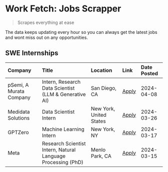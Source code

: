# Work Fetch: Jobs Scrapper
> Scrapes everything at ease

The data keeps updating every hour so you can always get the latest jobs and wont miss out on any opportunities.

## SWE Internships
<!--START_SECTION:workfetch-->
| Company                 | Title                                                        | Location                | Link                                                                                                                                                                                                                                                                         | Date Posted   |
|:------------------------|:-------------------------------------------------------------|:------------------------|:-----------------------------------------------------------------------------------------------------------------------------------------------------------------------------------------------------------------------------------------------------------------------------|:--------------|
| pSemi, A Murata Company | Intern, Research Data Scientist (LLM & Generative AI)        | San Diego, CA           | [Apply](https://www.linkedin.com/jobs/view/intern-research-data-scientist-llm-generative-ai-at-psemi-a-murata-company-3887074168?position=3&pageNum=0&refId=WhqAqtyKj38WnsKwYNl%2Fkg%3D%3D&trackingId=3du43wlpcv9Q4nIrwsK5Zw%3D%3D&trk=public_jobs_jserp-result_search-card) | 2024-04-08    |
| Medidata Solutions      | Data Scientist Intern                                        | New York, United States | [Apply](https://www.linkedin.com/jobs/view/data-scientist-intern-at-medidata-solutions-3810253704?position=7&pageNum=0&refId=WhqAqtyKj38WnsKwYNl%2Fkg%3D%3D&trackingId=3GB4ZlOl%2F3D0OLmCBTxQjw%3D%3D&trk=public_jobs_jserp-result_search-card)                              | 2024-03-26    |
| GPTZero                 | Machine Learning Intern                                      | New York, NY            | [Apply](https://www.linkedin.com/jobs/view/machine-learning-intern-at-gptzero-3860723963?position=6&pageNum=0&refId=WhqAqtyKj38WnsKwYNl%2Fkg%3D%3D&trackingId=QZziciV8kQtou0W63iHVaA%3D%3D&trk=public_jobs_jserp-result_search-card)                                         | 2024-03-17    |
| Meta                    | Research Scientist Intern, Natural Language Processing (PhD) | Menlo Park, CA          | [Apply](https://www.linkedin.com/jobs/view/research-scientist-intern-natural-language-processing-phd-at-meta-3858718375?position=8&pageNum=0&refId=WhqAqtyKj38WnsKwYNl%2Fkg%3D%3D&trackingId=v65A%2FGrvyo9R46A5ezqczQ%3D%3D&trk=public_jobs_jserp-result_search-card)        | 2024-03-15    |
<!--END_SECTION:workfetch-->
